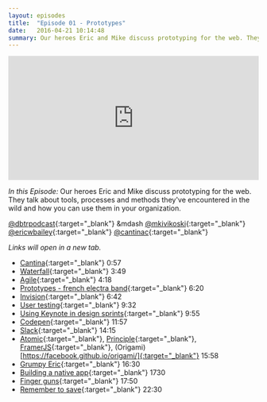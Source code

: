 ```yaml
---
layout: episodes
title:  "Episode 01 - Prototypes"
date:   2016-04-21 10:14:48
summary: Our heroes Eric and Mike discuss prototyping for the web. They talk about tools, processes and methods they've encountered in the wild and how you can use them in your organization.
---
```


<iframe width="100%" height="250" scrolling="no" frameborder="no" src="https://w.soundcloud.com/player/?url=https%3A//api.soundcloud.com/tracks/260183366&amp;auto_play=false&amp;hide_related=false&amp;show_comments=true&amp;show_user=true&amp;show_reposts=false&amp;visual=true"></iframe>

_In this Episode:_ Our heroes Eric and Mike discuss prototyping for the web. They talk about tools, processes and methods they've encountered in the wild and how you can use them in your organization.

[@dbtrpodcast](https://twitter.com/dbtrpodcast){:target="_blank"} &mdash
[@mkivikoski](https://twitter.com/mkivikoski){:target="_blank"}
[@ericwbailey](https://twitter.com/ericwbailey){:target="_blank"}
[@cantinac](https://twitter.com/cantinac){:target="_blank"}

_Links will open in a new tab._

- [Cantina](https://cantina.co){:target="_blank"} 0:57
- [Waterfall](https://en.wikipedia.org/wiki/Waterfall_model){:target="_blank"} 3:49
- [Agile](https://en.wikipedia.org/wiki/Agile_software_development){:target="_blank"} 4:18
- [Prototypes - french electra band](https://www.youtube.com/watch?v=C9dttkVA2zU){:target="_blank"} 6:20
- [Invision](https://www.invisionapp.com/){:target="_blank"} 6:42
- [User testing](https://en.wikipedia.org/wiki/Usability_testing){:target="_blank"} 9:32
- [Using Keynote in design sprints](https://library.gv.com/the-product-design-sprint-prototype-day-4-ebab764ac69f#.n5b3s4v21){:target="_blank"} 9:55
- [Codepen](http://codepen.io/){:target="_blank"} 11:57
- [Slack](https://slackhq.com/){:target="_blank"} 14:15
- [Atomic](https://atomic.io/){:target="_blank"}, [Principle](http://principleformac.com){:target="_blank"}, [FramerJS](http://framerjs.com){:target="_blank"}, (Origami)[https://facebook.github.io/origami/]{:target="_blank"}  15:58
- [Grumpy Eric](http://giphy.com/gifs/depressed-birthday-grumpy-cat-gSotjAQJmPTJm){:target="_blank"} 16:30
- [Building a native app](https://cantina.co/webinar-recap-five-ingredients-successful-mobile-projects/){:target="_blank"} 1730
- [Finger guns](http://giphy.com/gifs/broadcity-broad-city-abbi-abrams-bc3-l3V0HT4Mf7jrpDQRy){:target="_blank"} 17:50 
- [Remember to save](http://giphy.com/gifs/ashvsevildead-television-starz-ash-vs-evil-dead-xTk9ZLtlk1xd8Tunuw){:target="_blank"} 22:30